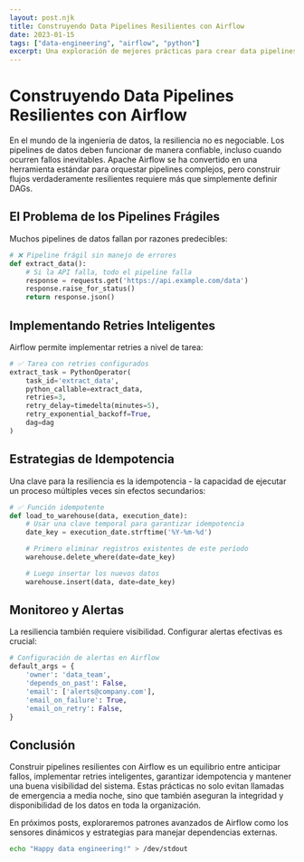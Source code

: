 ```yaml
---
layout: post.njk
title: Construyendo Data Pipelines Resilientes con Airflow
date: 2023-01-15
tags: ["data-engineering", "airflow", "python"]
excerpt: Una exploración de mejores prácticas para crear data pipelines robustos y resilientes utilizando Apache Airflow.
---
```


# Construyendo Data Pipelines Resilientes con Airflow

En el mundo de la ingeniería de datos, la resiliencia no es negociable. Los pipelines de datos deben funcionar de manera confiable, incluso cuando ocurren fallos inevitables. Apache Airflow se ha convertido en una herramienta estándar para orquestar pipelines complejos, pero construir flujos verdaderamente resilientes requiere más que simplemente definir DAGs.

## El Problema de los Pipelines Frágiles

Muchos pipelines de datos fallan por razones predecibles:

```python
# ❌ Pipeline frágil sin manejo de errores
def extract_data():
    # Si la API falla, todo el pipeline falla
    response = requests.get('https://api.example.com/data')
    response.raise_for_status()
    return response.json()
```

## Implementando Retries Inteligentes

Airflow permite implementar retries a nivel de tarea:

```python
# ✅ Tarea con retries configurados
extract_task = PythonOperator(
    task_id='extract_data',
    python_callable=extract_data,
    retries=3,
    retry_delay=timedelta(minutes=5),
    retry_exponential_backoff=True,
    dag=dag
)
```

## Estrategias de Idempotencia

Una clave para la resiliencia es la idempotencia - la capacidad de ejecutar un proceso múltiples veces sin efectos secundarios:

```python
# ✅ Función idempotente
def load_to_warehouse(data, execution_date):
    # Usar una clave temporal para garantizar idempotencia
    date_key = execution_date.strftime('%Y-%m-%d')

    # Primero eliminar registros existentes de este período
    warehouse.delete_where(date=date_key)

    # Luego insertar los nuevos datos
    warehouse.insert(data, date=date_key)
```

## Monitoreo y Alertas

La resiliencia también requiere visibilidad. Configurar alertas efectivas es crucial:

```python
# Configuración de alertas en Airflow
default_args = {
    'owner': 'data_team',
    'depends_on_past': False,
    'email': ['alerts@company.com'],
    'email_on_failure': True,
    'email_on_retry': False,
}
```

## Conclusión

Construir pipelines resilientes con Airflow es un equilibrio entre anticipar fallos, implementar retries inteligentes, garantizar idempotencia y mantener una buena visibilidad del sistema. Estas prácticas no solo evitan llamadas de emergencia a media noche, sino que también aseguran la integridad y disponibilidad de los datos en toda la organización.

En próximos posts, exploraremos patrones avanzados de Airflow como los sensores dinámicos y estrategias para manejar dependencias externas.

```bash
echo "Happy data engineering!" > /dev/stdout
```
